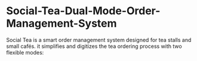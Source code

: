 # Social-Tea-Dual-Mode-Order-Management-System
Social Tea is a smart order management system designed for tea stalls and small cafés. it simplifies and digitizes the tea ordering process with two flexible modes:
